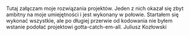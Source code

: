 Tutaj załączam moje rozwiązania projektów.
Jeden z nich okazał się zbyt ambitny na moje umiejętności i jest wykonany w połowie. 
Startałem się wykonać wszystkie, ale po długiej przerwie od kodowania nie byłem wstanie podołać projektowi gotta-catch-em-all.
Juliusz Kozłowski
